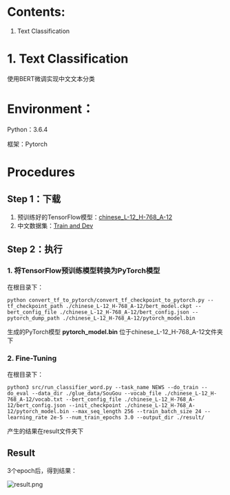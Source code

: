 # Contents:
1. Text Classification


# 1. Text Classification

使用BERT微调实现中文文本分类

# Environment：

Python：3.6.4

框架：Pytorch

 

# Procedures

## Step 1：下载

1. 预训练好的TensorFlow模型：[chinese_L-12_H-768_A-12](https://storage.googleapis.com/bert_models/2018_11_03/chinese_L-12_H-768_A-12.zip)
2. 中文数据集：[Train and Dev](https://pan.baidu.com/s/1e-piSCvDz7To4HsZaulV-A)

 

## Step 2：执行

### 1. 将TensorFlow预训练模型转换为PyTorch模型

在根目录下：

```
python convert_tf_to_pytorch/convert_tf_checkpoint_to_pytorch.py --tf_checkpoint_path ./chinese_L-12_H-768_A-12/bert_model.ckpt --bert_config_file ./chinese_L-12_H-768_A-12/bert_config.json --pytorch_dump_path ./chinese_L-12_H-768_A-12/pytorch_model.bin
```

生成的PyTorch模型 **pytorch_model.bin** 位于chinese_L-12_H-768_A-12文件夹下

 

### 2. Fine-Tuning

在根目录下：

```
python3 src/run_classifier_word.py --task_name NEWS --do_train --do_eval --data_dir ./glue_data/SouGou --vocab_file ./chinese_L-12_H-768_A-12/vocab.txt --bert_config_file ./chinese_L-12_H-768_A-12/bert_config.json --init_checkpoint ./chinese_L-12_H-768_A-12/pytorch_model.bin --max_seq_length 256 --train_batch_size 24 --learning_rate 2e-5 --num_train_epochs 3.0 --output_dir ./result/
```

产生的结果在result文件夹下

 

## Result

3个epoch后，得到结果：

 ![result.png](https://i.loli.net/2019/07/18/5d2fe90f6ddd463577.png)
